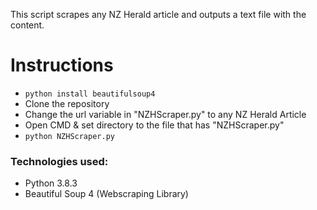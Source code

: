 This script scrapes any NZ Herald article and outputs a text file with the content.

# Instructions
- ``` python install beautifulsoup4  ```
- Clone the repository
- Change the url variable in "NZHScraper.py" to any NZ Herald Article 
- Open CMD & set directory to the file that has "NZHScraper.py"
- ```python NZHScraper.py```

### Technologies used:
- Python 3.8.3
- Beautiful Soup 4 (Webscraping Library)
